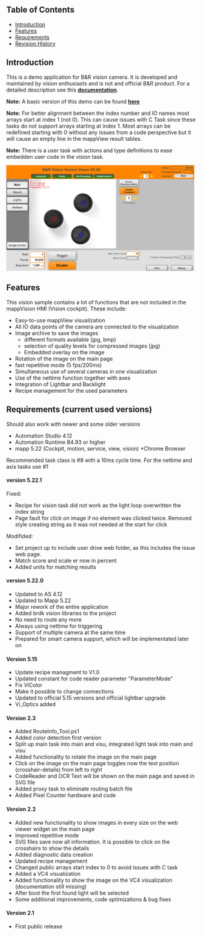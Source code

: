 ## Table of Contents
* [Introduction](#Introduction)
* [Features](#Features)
* [Requirements](#Requirements)
* [Revision History](#Revision-History)

<a name="Introduction"></a>
## Introduction
This is a demo application for B&R vision camera. It is developed and maintained by vision enthusiasts and is not and official B&R product. For a detailed description see this [**documentation**](Logical/Documentation/Vision%20Demo%20Application.pdf). 

**Note:** A basic version of this demo can be found [**here**](https://github.com/br-automation-com/mappVision-Demo/tree/basic)

**Note:** For better alignment between the index number and IO names most arrays start at index 1 (not 0). This can cause issues with C Task since these tasks do not support arrays starting at index 1. Most arrays can be redefined starting with 0 without any issues from a code perspective but it will cause an empty line in the mappView result tables.

**Note:** There is a user task with actions and type definitions to ease embedden user code in the vision task. 

![](Logical/Documentation/screenshot.png)

<a name="Features"></a>
## Features
This vision sample contains a lot of functions that are not included in the mappVision HMI (Vision cockpit). These include:
- Easy-to-use mappView visualization
- All IO data points of the camera are connected to the visualization
- Image archive to save the images
    - different formats available (jpg, bmp)
    - selection of quality levels for compressed images (jpg)
    - Embedded overlay on the image
- Rotation of the image on the main page
- fast repetitive mode (5 fps/200ms)
- Simultaneous use of several cameras in one visualization
- Use of the nettime function together with axes
- Integration of Lightbar and Backlight
- Recipe management for the used parameters

<a name="Requirements"></a>
## Requirements (current used versions)
Should also work with newer and some older versions
* Automation Studio 4.12
* Automation Runtime B4.93 or higher
* mapp 5.22 (Cockpit, motion, service, view, vision) 
*Chrome Browser

Recommended task class is #8 with a 10ms cycle time. For the nettime and axis tasks use #1

#### version 5.22.1
Fixed:
- Recipe for vision task did not work as the light loop overwritten the index string
- Page fault for click on image if no element was clicked twice. Removed style creating string as it was not needed at the start for click

Modifided:
- Set project up to include user drive web folder, as this includes the issue web page.
- Match score and scale er now in percent
- Added units for matching results

#### version 5.22.0
- Updated to AS 4.12
- Updated to Mapp 5.22
- Major rework of the entire application
- Added brdk vision libraries to the project
- No need to route any more
- Always using nettime for triggering
- Support of multiple camera at the same time
- Prepared for smart camera support, which will be implementated later on


#### Version 5.15
- Update recipe managment to V1.0
- Updated constant for code reader parameter "ParameterMode"
- Fix ViColor
- Make it possible to change connections
- Updated to official 5.15 versions and official lightbar upgrade
- Vi_Optics added

#### Version 2.3
 - Added RouteInfo_Tool.ps1
 - Added color detection first version
 - Split up main task into main and visu, integrated light task into main and visu
 - Added functionality to rotate the image on the main page
 - Click on the image on the main page toggles now the text position (crosshair-details) from left to right
 - CodeReader and OCR Text will be shown on the main page and saved in SVG file
 - Added proxy task to eliminate routing batch file
 - Added Pixel Counter hardware and code
 
#### Version 2.2
- Added new functionality to show images in every size on the web viewer widget on the main page
- Improved repetitive mode
- SVG files save now all information. It is possible to click on the crosshairs to show the details
- Added diagnostic data creation
- Updated recipe management
- Changed public arrays start index to 0 to avoid issues with C task
- Added a VC4 visualization
- Added functionality to show the image on the VC4 visualization (documentation still missing)
- After boot the first found light will be selected
- Some additional improvements, code optimizations & bug fixes

#### Version 2.1
- First public release
